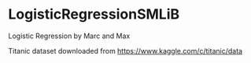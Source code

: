 # LogisticRegressionSMLiB

Logistic Regression by Marc and Max

Titanic dataset downloaded from https://www.kaggle.com/c/titanic/data
